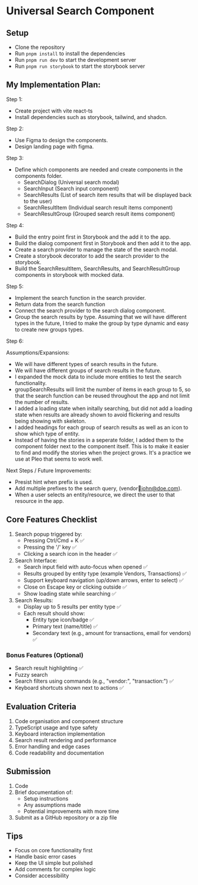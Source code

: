 # Universal Search Component

## Setup

- Clone the repository
- Run `pnpm install` to install the dependencies
- Run `pnpm run dev` to start the development server
- Run `pnpm run storybook` to start the storybook server

## My Implementation Plan:

Step 1:

- Create project with vite react-ts
- Install dependencies such as storybook, tailwind, and shadcn.

Step 2:

- Use Figma to design the components.
- Design landing page with figma.

Step 3:

- Define which components are needed and create components in the components folder.
  - SearchDialog (Universal search modal)
  - SearchInput (Search input component)
  - SearchResults (List of search item results that will be displayed back to the user)
  - SearchResultItem (Individual search result items component)
  - SearchResultGroup (Grouped search result items component)

Step 4:

- Build the entry point first in Storybook and the add it to the app.
- Build the dialog component first in Storybook and then add it to the app.
- Create a search provider to manage the state of the search modal.
- Create a storybook decorator to add the search provider to the storybook.
- Build the SearchResultItem, SearchResults, and SearchResultGroup components in storybook with mocked data.

Step 5:

- Implement the search function in the search provider.
- Return data from the search function
- Connect the search provider to the search dialog component.
- Group the search results by type. Assuming that we will have different types in the future, I tried to make the group by type dynamic and easy to create new groups types.

Step 6:

Assumptions/Expansions:

- We will have different types of search results in the future.
- We will have different groups of search results in the future.
- I expanded the mock data to include more entities to test the search functionality.
- groupSearchResults will limit the number of items in each group to 5, so that the search function can be reused throughout the app and not limit the number of results.
- I added a loading state when initally searching, but did not add a loading state when results are already shown to avoid flickering and results being showing with skeleton.
- I added headings for each group of search results as well as an icon to show which type of entity.
- Instead of having the stories in a seperate folder, I added them to the component folder next to the component itself. This is to make it easier to find and modify the stories when the project grows. It's a practice we use at Pleo that seems to work well.

Next Steps / Future Improvements:

- Presist hint when prefix is used.
- Add multiple prefixes to the search query, (vendor:email:john@doe.com).
- When a user selects an entity/resource, we direct the user to that resource in the app.



## Core Features Checklist

1. Search popup triggered by:
    - Pressing Ctrl/Cmd + K ✅
    - Pressing the '/' key ✅
    - Clicking a search icon in the header ✅
2. Search Interface:
    - Search input field with auto-focus when opened ✅
    - Results grouped by entity type (example Vendors, Transactions) ✅
    - Support keyboard navigation (up/down arrows, enter to select) ✅
    - Close on Escape key or clicking outside ✅
    - Show loading state while searching ✅
3. Search Results:
    - Display up to 5 results per entity type ✅
    - Each result should show:
        - Entity type icon/badge ✅
        - Primary text (name/title) ✅
        - Secondary text (e.g., amount for transactions, email for vendors) ✅

### Bonus Features (Optional)

- Search result highlighting ✅
- Fuzzy search 
- Search filters using commands (e.g., "vendor:", "transaction:") ✅
- Keyboard shortcuts shown next to actions ✅


## Evaluation Criteria

1. Code organisation and component structure
2. TypeScript usage and type safety
3. Keyboard interaction implementation
4. Search result rendering and performance
5. Error handling and edge cases
6. Code readability and documentation

## Submission

1. Code
2. Brief documentation of:
    - Setup instructions
    - Any assumptions made
    - Potential improvements with more time
3. Submit as a GitHub repository or a zip file

## Tips

- Focus on core functionality first
- Handle basic error cases
- Keep the UI simple but polished
- Add comments for complex logic
- Consider accessibility